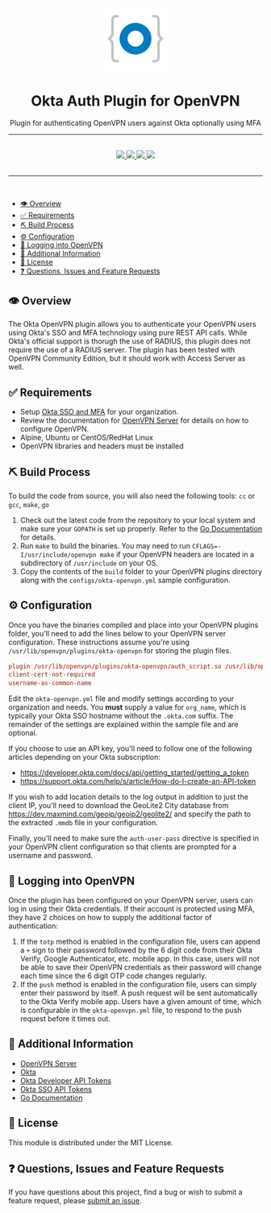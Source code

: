 <div align="center">
  <img width="128" src="./logo.png" alt="Okta logo" />
  <h1>Okta Auth Plugin for OpenVPN</h1>
  <p>Plugin for authenticating OpenVPN users against Okta optionally using MFA</p>
  <hr />
  <br />
  <a href="#">
    <img src="https://img.shields.io/badge/stability-alpha-ff69b4?style=for-the-badge" />
  </a>
  <a href="https://en.wikipedia.org/wiki/MIT_License" target="_blank">
    <img src="https://img.shields.io/badge/license-MIT-maroon?style=for-the-badge" />
  </a>
  <a href="#">
    <img src="https://img.shields.io/badge/support-community-purple?style=for-the-badge" />
  </a>
  <a href="https://conventionalcommits.org" target="_blank">
    <img src="https://img.shields.io/badge/Conventional%20Commits-1.0.0-orange.svg?style=for-the-badge" />
  </a>
</div>
<br />
<hr />
<br />

- [👁️ Overview](#️-overview)
- [✅ Requirements](#-requirements)
- [⛏️ Build Process](#️-build-process)
- [⚙️ Configuration](#️-configuration)
- [🔑 Logging into OpenVPN](#-logging-into-openvpn)
- [🔗 Additional Information](#-additional-information)
- [📃 License](#-license)
- [❓ Questions, Issues and Feature Requests](#-questions-issues-and-feature-requests)

## 👁️ Overview

The Okta OpenVPN plugin allows you to authenticate your OpenVPN users using Okta's SSO and MFA technology using pure REST API calls. While Okta's official support is thorugh the use of RADIUS, this plugin does not require the use of a RADIUS server. The plugin has been tested with OpenVPN Community Edition, but it should work with Access Server as well.

## ✅ Requirements

- Setup [Okta SSO and MFA](https://okta.com) for your organization.
- Review the documentation for [OpenVPN Server](https://community.openvpn.net/openvpn) for details on how to configure OpenVPN.
- Alpine, Ubuntu or CentOS/RedHat Linux
- OpenVPN libraries and headers must be installed

## ⛏️ Build Process

To build the code from source, you will also need the following tools: `cc` or `gcc`, `make`, `go`

1. Check out the latest code from the repository to your local system and make sure your `GOPATH` is set up properly. Refer to the [Go Documentation](https://golang.org/doc/) for details.
1. Run `make` to build the binaries. You may need to run `CFLAGS=-I/usr/include/openvpn make` if your OpenVPN headers are located in a subdirectory of `/usr/include` on your OS.
1. Copy the contents of the `build` folder to your OpenVPN plugins directory along with the `configs/okta-openvpn.yml` sample configuration.

## ⚙️ Configuration

Once you have the binaries compiled and place into your OpenVPN plugins folder, you'll need to add the lines below to your OpenVPN server configuration. These instructions assume you're using `/usr/lib/openvpn/plugins/okta-openvpn` for storing the plugin files.

```openvpn.conf
plugin /usr/lib/openvpn/plugins/okta-openvpn/auth_script.so /usr/lib/openvpn/plugins/okta-openvpn/okta-openvpn -conf /usr/lib/openvpn/plugins/okta-openvpn/okta-openvpn.yml
client-cert-not-required
username-as-common-name
```

Edit the `okta-openvpn.yml` file and modify settings according to your organization and needs. You **must** supply a value for `org_name`, which is typically your Okta SSO hostname without the `.okta.com` suffix. The remainder of the settings are explained within the sample file and are optional.

If you choose to use an API key, you'll need to follow one of the following articles depending on your Okta subscription:

- <https://developer.okta.com/docs/api/getting_started/getting_a_token>
- <https://support.okta.com/help/s/article/How-do-I-create-an-API-token>

If you wish to add location details to the log output in addition to just the client IP, you'll need to download the GeoLite2 City database from <https://dev.maxmind.com/geoip/geoip2/geolite2/> and specify the path to the extracted `.mmdb` file in your configuration.

Finally, you'll need to make sure the `auth-user-pass` directive is specified in your OpenVPN client configuration so that clients are prompted for a username and password.

## 🔑 Logging into OpenVPN

Once the plugin has been configured on your OpenVPN server, users can log in using their Okta credentials. If their account is protected using MFA, they have 2 choices on how to supply the additional factor of authentication:

1. If the `totp` method is enabled in the configuration file, users can append a `+` sign to their password followed by the 6 digit code from their Okta Verify, Google Authenticator, etc. mobile app. In this case, users will not be able to save their OpenVPN credentials as their password will change each time since the 6 digit OTP code changes regularly.
1. If the `push` method is enabled in the configuration file, users can simply enter their password by itself. A push request will be sent automatically to the Okta Verify mobile app. Users have a given amount of time, which is configurable in the `okta-openvpn.yml` file, to respond to the push request before it times out.

## 🔗 Additional Information

- [OpenVPN Server](https://community.openvpn.net/openvpn)
- [Okta](https://okta.com)
- [Okta Developer API Tokens](https://developer.okta.com/docs/api/getting_started/getting_a_token)
- [Okta SSO API Tokens](https://support.okta.com/help/s/article/How-do-I-create-an-API-token)
- [Go Documentation](https://golang.org/doc/)

## 📃 License

This module is distributed under the MIT License.

## ❓ Questions, Issues and Feature Requests

If you have questions about this project, find a bug or wish to submit a feature request, please [submit an issue](https://github.com/josh-hogle/okta-openvpn-auth-plugin/issues).

